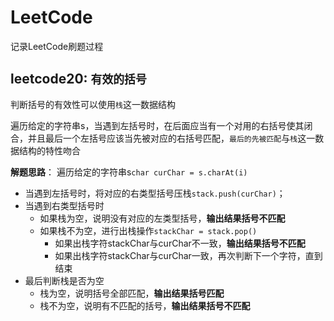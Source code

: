 # LeetCode
记录LeetCode刷题过程
## leetcode20: `有效的括号`
判断括号的有效性可以使用`栈`这一数据结构

遍历给定的字符串s，当遇到左括号时，在后面应当有一个对用的右括号使其闭合，并且最后一个左括号应该当先被对应的右括号匹配，`最后的先被匹配`与`栈`这一数据结构的特性吻合

**解题思路**：
遍历给定的字符串s`char curChar = s.charAt(i)`

* 当遇到左括号时，将对应的右类型括号压栈`stack.push(curChar)`；
* 当遇到右类型括号时
    * 如果栈为空，说明没有对应的左类型括号，**输出结果括号不匹配**
    * 如果栈不为空，进行出栈操作`stackChar = stack.pop()`
        * 如果出栈字符stackChar与curChar不一致，**输出结果括号不匹配**
        * 如果出栈字符stackChar与curChar一致，再次判断下一个字符，直到结束
* 最后判断栈是否为空
    * 栈为空，说明括号全部匹配，**输出结果括号匹配**
    * 栈不为空，说明有不匹配的括号，**输出结果括号不匹配**
